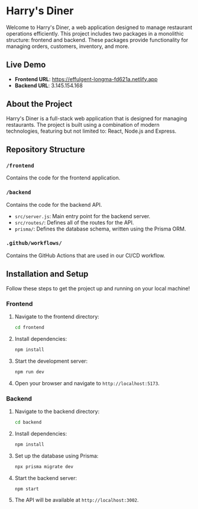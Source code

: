 # Harry's Diner

Welcome to Harry's Diner, a web application designed to manage restaurant operations efficiently. This project includes two packages in a monolithic structure: frontend and backend. These packages provide functionality for managing orders, customers, inventory, and more.

## **Live Demo**

- **Frontend URL**: https://effulgent-longma-fd621a.netlify.app
- **Backend URL**: 3.145.154.168

## **About the Project**

Harry's Diner is a full-stack web application that is designed for managing restaurants. The project is built using a combination of modern technologies, featuring but not limited to: React, Node.js and Express.

## **Repository Structure**

### `/frontend`

Contains the code for the frontend application.

### `/backend`

Contains the code for the backend API.

- `src/server.js`: Main entry point for the backend server.
- `src/routes/`: Defines all of the routes for the API.
- `prisma/`: Defines the database schema, written using the Prisma ORM.

### `.github/workflows/`

Contains the GitHub Actions that are used in our CI/CD workflow.

## **Installation and Setup**

Follow these steps to get the project up and running on your local machine!

### Frontend

1. Navigate to the frontend directory:
    ```bash
    cd frontend
    ```

2. Install dependencies:
    ```bash
    npm install
    ```

3. Start the development server:
    ```bash
    npm run dev
    ```

4. Open your browser and navigate to `http://localhost:5173`.

### Backend

1. Navigate to the backend directory:
    ```bash
    cd backend
    ```

2. Install dependencies:
    ```bash
    npm install
    ```

3. Set up the database using Prisma:
    ```bash
    npx prisma migrate dev
    ```

4. Start the backend server:
    ```bash
    npm start
    ```

5. The API will be available at `http://localhost:3002`.

